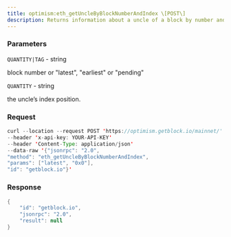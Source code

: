 ```yaml
---
title: optimism:eth_getUncleByBlockNumberAndIndex \[POST\]
description: Returns information about a uncle of a block by number and uncle indexposition.
---
```


### Parameters


`QUANTITY|TAG` - string

block number or "latest", "earliest" or "pending"

`QUANTITY` - string

the uncle’s index position.

### Request

``` java
curl --location --request POST 'https://optimism.getblock.io/mainnet/' 
--header 'x-api-key: YOUR-API-KEY' 
--header 'Content-Type: application/json' 
--data-raw '{"jsonrpc": "2.0",
"method": "eth_getUncleByBlockNumberAndIndex",
"params": ["latest", "0x0"],
"id": "getblock.io"}'
```

###  Response

``` java
{
    "id": "getblock.io",
    "jsonrpc": "2.0",
    "result": null
}
```

